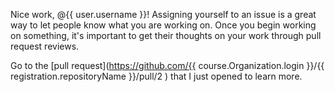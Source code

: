 Nice work, @{{ user.username }}! Assigning yourself to an issue is a great way to let people know what you are working on. Once you begin working on something, it's important to get their thoughts on your work through pull request reviews.

Go to the [pull request](https://github.com/{{ course.Organization.login }}/{{ registration.repositoryName }}/pull/2
) that I just opened to learn more.
